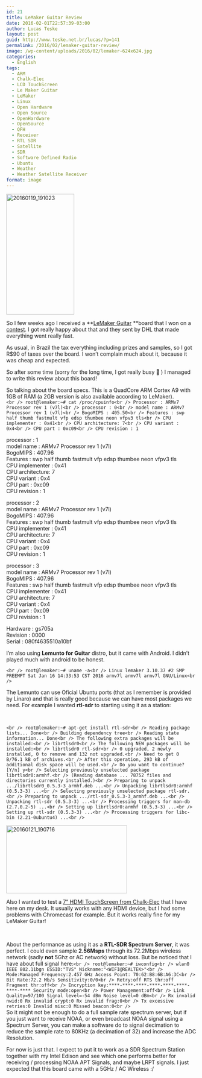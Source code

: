 ```yaml
---
id: 21
title: LeMaker Guitar Review
date: 2016-02-01T22:57:39-03:00
author: Lucas Teske
layout: post
guid: http://www.teske.net.br/lucas/?p=141
permalink: /2016/02/lemaker-guitar-review/
image: /wp-content/uploads/2016/02/lemaker-624x624.jpg
categories:
  - English
tags:
  - ARM
  - Chalk-Elec
  - LCD TouchScreen
  - Le Maker Guitar
  - LeMaker
  - Linux
  - Open Hardware
  - Open Source
  - OpenHardware
  - OpenSource
  - QFH
  - Receiver
  - RTL SDR
  - Satellite
  - SDR
  - Software Defined Radio
  - Ubuntu
  - Weather
  - Weather Satellite Receiver
format: image
---
```

<a title="20160119_191023" href="https://www.flickr.com/photos/energylabs/24762647165/in/dateposted-public/" data-flickr-embed="true"><img class="alignleft" src="https://farm2.staticflickr.com/1484/24762647165_1cff28db6d_n.jpg" alt="20160119_191023" width="180" height="320" /></a>

So I few weeks ago I received a **<a href="http://www.lemaker.org/product-guitar-index.html" target="_blank">LeMaker Guitar</a> **board that I won on a <a href="http://www.lemaker.org/project/index/project_id/27.html" target="_blank">contest</a>. I got really happy about that and they sent by DHL that made everything went really fast.

As usual, in Brazil the tax everything including prizes and samples, so I got R$90 of taxes over the board. I won&#8217;t complain much about it, because it was cheap and expected.

So after some time (sorry for the long time, I got really busy 🙁 ) I managed to write this review about this board!

<!--more-->

So talking about the board specs. This is a QuadCore ARM Cortex A9 with 1GB of RAM (a 2GB version is also available according to LeMaker).  
`<br />
 root@lemaker:~# cat /proc/cpuinfo<br />
 Processor : ARMv7 Processor rev 1 (v7l)<br />
 processor : 0<br />
 model name : ARMv7 Processor rev 1 (v7l)<br />
 BogoMIPS : 405.50<br />
 Features : swp half thumb fastmult vfp edsp thumbee neon vfpv3 tls<br />
 CPU implementer : 0x41<br />
 CPU architecture: 7<br />
 CPU variant : 0x4<br />
 CPU part : 0xc09<br />
 CPU revision : 1`

processor : 1  
model name : ARMv7 Processor rev 1 (v7l)  
BogoMIPS : 407.96  
Features : swp half thumb fastmult vfp edsp thumbee neon vfpv3 tls  
CPU implementer : 0x41  
CPU architecture: 7  
CPU variant : 0x4  
CPU part : 0xc09  
CPU revision : 1

processor : 2  
model name : ARMv7 Processor rev 1 (v7l)  
BogoMIPS : 407.96  
Features : swp half thumb fastmult vfp edsp thumbee neon vfpv3 tls  
CPU implementer : 0x41  
CPU architecture: 7  
CPU variant : 0x4  
CPU part : 0xc09  
CPU revision : 1

processor : 3  
model name : ARMv7 Processor rev 1 (v7l)  
BogoMIPS : 407.96  
Features : swp half thumb fastmult vfp edsp thumbee neon vfpv3 tls  
CPU implementer : 0x41  
CPU architecture: 7  
CPU variant : 0x4  
CPU part : 0xc09  
CPU revision : 1

Hardware : gs705a  
Revision : 0000  
Serial : 080f4635510a10bf

I&#8217;m also using **Lemunto for Guitar** distro, but it came with Android. I didn&#8217;t played much with android to be honest.

`<br />
 root@lemaker:~# uname -a<br />
 Linux lemaker 3.10.37 #2 SMP PREEMPT Sat Jan 16 14:33:53 CST 2016 armv7l armv7l armv7l GNU/Linux<br />
` 

The Lemunto can use Oficial Ubuntu ports (that as I remember is provided by Linaro) and that is really good because we can have most packages we need. For example I wanted **rtl-sdr** to starting using it as a station:

&nbsp;

`<br />
 root@lemaker:~# apt-get install rtl-sdr<br />
 Reading package lists... Done<br />
 Building dependency tree<br />
 Reading state information... Done<br />
 The following extra packages will be installed:<br />
 librtlsdr0<br />
 The following NEW packages will be installed:<br />
 librtlsdr0 rtl-sdr<br />
 0 upgraded, 2 newly installed, 0 to remove and 132 not upgraded.<br />
 Need to get 0 B/76.1 kB of archives.<br />
 After this operation, 293 kB of additional disk space will be used.<br />
 Do you want to continue? [Y/n] y<br />
 Selecting previously unselected package librtlsdr0:armhf.<br />
 (Reading database ... 78752 files and directories currently installed.)<br />
 Preparing to unpack .../librtlsdr0_0.5.3-3_armhf.deb ...<br />
 Unpacking librtlsdr0:armhf (0.5.3-3) ...<br />
 Selecting previously unselected package rtl-sdr.<br />
 Preparing to unpack .../rtl-sdr_0.5.3-3_armhf.deb ...<br />
 Unpacking rtl-sdr (0.5.3-3) ...<br />
 Processing triggers for man-db (2.7.0.2-5) ...<br />
 Setting up librtlsdr0:armhf (0.5.3-3) ...<br />
 Setting up rtl-sdr (0.5.3-3) ...<br />
 Processing triggers for libc-bin (2.21-0ubuntu4) ...<br />
` 

<a title="20160121_190716" href="https://www.flickr.com/photos/energylabs/24135805283/in/dateposted-public/" data-flickr-embed="true"><img class="alignleft" src="https://farm2.staticflickr.com/1518/24135805283_b864b107a7_n.jpg" alt="20160121_190716" width="320" height="180" /></a>

Also I wanted to test a <a href="http://www.chalk-elec.com/?page_id=1280#!/7-open-frame-universal-HDMI-LCD-with-capacitive-multi-touch/p/21750207/category=3094861" target="_blank">7&#8221; HDMI TouchScreen from Chalk-Elec</a> that I have here on my desk. It usually works with any HDMI device, but I had some problems with Chromecast for example. But it works really fine for my LeMaker Guitar!

&nbsp;

About the performance as using it as a **RTL-SDR Spectrum Server**, it was perfect. I could even sample **2.56Msps** through its 72.2Mbps wireless network (sadly **not** 5Ghz or AC network) without loss. But be noticed that I have about full signal here:`<br />
root@lemaker:~# iwconfig<br />
wlan0 IEEE 802.11bgn ESSID:"TVS" Nickname:"<WIFI@REALTEK>"<br />
Mode:Managed Frequency:2.457 GHz Access Point: 70:62:B8:6B:A6:3C<br />
Bit Rate:72.2 Mb/s Sensitivity:0/0<br />
Retry:off RTS thr:off Fragment thr:off<br />
Encryption key:****-****-****-****-****-****-****-**** Security mode:open<br />
Power Management:off<br />
Link Quality=97/100 Signal level=-54 dBm Noise level=0 dBm<br />
Rx invalid nwid:0 Rx invalid crypt:0 Rx invalid frag:0<br />
Tx excessive retries:0 Invalid misc:0 Missed beacon:0<br />
`  
So it might not be enough to do a full sample rate spectrum server, but if you just want to receive NOAA, or even broadcast NOAA signal using a Spectrum Server, you can make a software do to signal decimation to reduce the sample rate to 80KHz (a decimation of 32) and increase the ADC Resolution.

For now is just that. I expect to put it to work as a SDR Spectrum Station together with my Intel Edison and see which one performs better for receiving / processing NOAA APT Signals, and maybe LRPT signals. I just expected that this board came with a 5GHz / AC Wireless :/